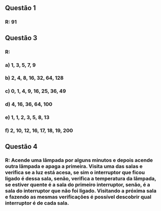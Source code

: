 ## Questão 1
### R: 91

## Questão 3
### R: 
### a) 1, 3, 5, 7, **9** 
### b) 2, 4, 8, 16, 32, 64, **128** 
### c) 0, 1, 4, 9, 16, 25, 36, **49** 
### d) 4, 16, 36, 64, **100** 
### e) 1, 1, 2, 3, 5, 8, **13** 
### f) 2, 10, 12, 16, 17, 18, 19, **200**

## Questão 4
### R: Acende uma lâmpada por alguns minutos e depois acende outra lâmpada e apaga a primeira. Visita uma das salas e verifica se a luz está acesa, se sim o interruptor que ficou ligado é dessa sala, senão, verifica a temperatura da lâmpada, se estiver quente é a sala do primeiro interruptor, senão, é a sala do interruptor que não foi ligado. Visitando a próxima sala e fazendo as mesmas verificações é possível descobrir qual interruptor é de cada sala.
